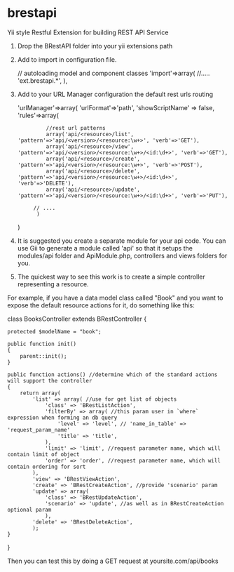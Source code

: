 brestapi
========

Yii style Restful Extension for building REST API Service

1. Drop the BRestAPI folder into your yii extensions path

2. Add to import in configuration file.

   // autoloading model and component classes
	'import'=>array(
		//.....
        'ext.brestapi.*',
	),

3. Add to your URL Manager configuration the default rest urls routing

   'urlManager'=>array(
       'urlFormat'=>'path',
	   'showScriptName' => false,
            'rules'=>array(

                //rest url patterns
                array('api/<resource>/list', 'pattern'=>'api/<version>/<resource:\w+>', 'verb'=>'GET'),
                array('api/<resource>/view', 'pattern'=>'api/<version>/<resource:\w+>/<id:\d+>', 'verb'=>'GET'),
                array('api/<resource>/create', 'pattern'=>'api/<version>/<resource:\w+>', 'verb'=>'POST'),
                array('api/<resource>/delete', 'pattern'=>'api/<version>/<resource:\w+>/<id:\d+>', 'verb'=>'DELETE'),
                array('api/<resource>/update', 'pattern'=>'api/<version>/<resource:\w+>/<id:\d+>', 'verb'=>'PUT'),
           
            // ....
             )
     )


4. It is suggested you create a separate module for your api code.  You can use Gii to generate a module called 'api' so that
it setups the modules/api folder and ApiModule.php, controllers and views folders for you.

5. The quickest way to see this work is to create a simple controller representing a resource.

For example, if you have a data model class called "Book" and you want to expose the default resource actions for it, do something like this:

class BooksController extends BRestController
{
    
    protected $modelName = "book";
    
    public function init()
    {
        parent::init();
    }
    
    public function actions() //determine which of the standard actions will support the controller
    {
        return array(
            'list' => array( //use for get list of objects
                'class' => 'BRestListAction',
                'filterBy' => array( //this param user in `where` expression when forming an db query
                    'level' => 'level', // 'name_in_table' => 'request_param_name'
                    'title' => 'title',
                ),
                'limit' => 'limit', //request parameter name, which will contain limit of object
                'order' => 'order', //request parameter name, which will contain ordering for sort
            ),
            'view' => 'BRestViewAction',
            'create' => 'BRestCreateAction', //provide 'scenario' param
            'update' => array(
                'class' => 'BRestUpdateAction',
                'scenario' => 'update', //as well as in BRestCreateAction optional param
                ),
            'delete' => 'BRestDeleteAction',
            );
    }
}


Then you can test this by doing a GET request at yoursite.com/api/books   







